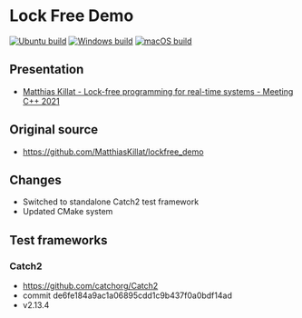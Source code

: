 # Lock Free Demo

[![Ubuntu build](https://github.com/vladiant/LockfreeDemo/actions/workflows/ubuntu.yml/badge.svg)](https://github.com/vladiant/LockfreeDemo/actions/workflows/ubuntu.yml)
[![Windows build](https://github.com/vladiant/LockfreeDemo/actions/workflows/windows.yml/badge.svg)](https://github.com/vladiant/LockfreeDemo/actions/workflows/windows.yml)
[![macOS build](https://github.com/vladiant/LockfreeDemo/actions/workflows/macos.yml/badge.svg)](https://github.com/vladiant/LockfreeDemo/actions/workflows/macos.yml)

## Presentation
* [Matthias Killat - Lock-free programming for real-time systems - Meeting C++ 2021](https://www.youtube.com/watch?v=j2AgjFSFgRc)

## Original source
* <https://github.com/MatthiasKillat/lockfree_demo>

## Changes
* Switched to standalone Catch2 test framework
* Updated CMake system

## Test frameworks

### Catch2
* https://github.com/catchorg/Catch2
* commit de6fe184a9ac1a06895cdd1c9b437f0a0bdf14ad
* v2.13.4
